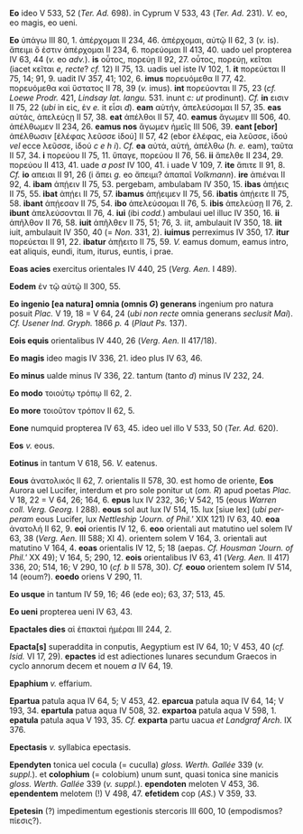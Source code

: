 **Eo** ideo V 533, 52 (*Ter. Ad.* 698). in Cyprum V 533, 43 (*Ter. Ad.*
231). *V.* eo, eo magis, eo ueni.

**Eo** ὑπάγω III 80, 1. ἀπέρχομαι II 234, 46. ἀπέρχομαι, αὐτῷ II 62, 3
(*v.* is). ἄπειμι ὅ ἐστιν ἀπέρχομαι II 234, 6. πορεύομαι II 413, 40.
uado uel propterea IV 63, 44 (*v.* eo *adv.*). **is** οὗτος, πορεύῃ II
92, 27. οὗτος, πορεύῃ, κεῖται (iacet κεῖται *e, recte*? *cf.* 12) II 75,
13. uadis uel iste IV 102, 1. **it** πορεύεται II 75, 14; 91, 9. uadit
IV 357, 41; 102, 6. **imus** πορευόμεθα II 77, 42. πορευόμεθα καὶ
ὕστατος II 78, 39 (*v.* imus). **int** πορεύονται II 75, 23 (*cf. Loewe
Prodr.* 421, *Lindsay lat. langu.* 531. inunt *c: ut* prodinunt). *Cf.*
**in** εισιν II 75, 22 (*ubi* in εἰς, ἐν *e.* it εἶσι *d*). **eam**
αὐτήν, ἀπελεύσομαι II 57, 35. **eas** αὐτάς, ἀπελεύςῃ II 57, 38. **eat**
ἀπέλθοι II 57, 40. **eamus** ἄγωμεν III 506, 40. ἀπέλθωμεν II 234, 26.
**eamus nos** ἄγωμεν ἡμεῖς III 506, 39. **eant [ebor]** ἀπέλθωσιν
[ἐλέφας λεῦσσε ἰδού] II 57, 42 (ebor ἐλέφας, eia λεῦσσε, ἰδού *vel*
ecce λεῦσσε, ἰδού *c e h i*). *Cf.* **ea** αὐτά, αὐτή, ἀπέλθω (*h. e.*
eam), ταῦτα II 57, 34. **i** πορεύου II 75, 11. ὕπαγε, πορεύου II 76,
56. **ii** ἄπελθε II 234, 29. πορεύου II 413, 41. uade *a post* IV 100,
41. i uade V 109, 7. **ite** ἄπιτε II 91, 8. *Cf.* **io** απειαι II 91,
26 (i ἄπει *g.* eo ἄπειμι? ἀπαπαῖ *Volkmann*). **ire** ἀπιέναι II 92, 4.
**ibam** ἀπῄειν II 75, 53. pergebam, ambulabam IV 350, 15. **ibas**
ἀπῄεις II 75, 55. **ibat** ἀπῄει II 75, 57. **ibamus** ἀπῄειμεν II 75,
56. **ibatis** ἀπῄειτε II 75, 58. **ibant** ἀπῄεσαν II 75, 54. **ibo**
ἀπελεύσομαι II 76, 5. **ibis** ἀπελεύσῃ II 76, 2. **ibunt** ἀπελεύσονται
II 76, 4. **iui** (ibi *codd.*) ambulaui uel illuc IV 350, 16. **ii**
ἀπῆλθον II 76, 58. **iuit** ἀπῆλθεν II 75, 51; 76, 3. iit, ambulauit IV
350, 18. **iit** iuit, ambulauit IV 350, 40 (= *Non.* 331, 2).
**iuimus** perreximus IV 350, 17. **itur** πορεύεται II 91, 22.
**ibatur** ἀπῇειτο II 75, 59. *V.* eamus domum, eamus intro, eat
aliquis, eundi, itum, iturus, euntis, i prae.

**Eoas acies** exercitus orientales IV 440, 25 (*Verg. Aen.* I 489).

**Eodem** ἐν τῷ αὐτῷ II 300, 55.

**Eo ingenio [ea natura] omnia (omnis *G*) generans** ingenium pro
natura posuit *Plac.* V 19, 18 = V 64, 24 (*ubi non recte* omnia
generans *seclusit Mai*). *Cf. Usener Ind. Gryph.* 1866 *p.* 4 (*Plaut
Ps.* 137).

**Eois equis** orientalibus IV 440, 26 (*Verg. Aen.* II 417/18).

**Eo magis** ideo magis IV 336, 21. ideo plus IV 63, 46.

**Eo minus** ualde minus IV 336, 22. tantum (tanto *d*) minus IV 232,
24.

**Eo modo** τοιούτῳ τρόπῳ II 62, 2.

**Eo more** τοιοῦτον τρόπον II 62, 5.

**Eone** numquid propterea IV 63, 45. ideo uel illo V 533, 50 (*Ter.*
*Ad.* 620).

**Eos** *v.* eous.

**Eotinus** in tantum V 618, 56. *V.* eatenus.

**Eous** ἀνατολικός II 62, 7. orientalis II 578, 30. est homo de
oriente, **Eos** Aurora uel Lucifer, interdum et pro sole ponitur ut
(*om. R*) apud poetas *Plac.* V 18, 22 = V 64, 26; 164, 6. **epus** lux
IV 232, 36; V 542, 15 (eous *Warren coll. Verg. Georg.* I 288).
**eous** sol aut lux IV 514, 15. lux [siue lex] (*ubi per­peram* eous
Lucifer, lux *Nettleship 'Journ. of Phil.'* XIX 121) IV 63, 40. **eoa**
ἀνατολή II 62, 9. **eoi** orientis IV 12, 6. **eoo** orientali aut
matutino uel solem IV 63, 38 (*Verg. Aen.* III 588; XI 4). orientem
solem V 164, 3. orientali aut matutino V 164, 4. **eoas** orientalis IV
12, 5; 18 (aepas. *Cf. Housman 'Journ. of Phil.'* XX 49); V 164, 5; 290,
12. **eois** orientalibus IV 63, 41 (*Verg. Aen.* II 417) 336, 20;
514, 16; V 290, 10 (*cf. b* II 578, 30). *Cf.* **eouo** orientem solem
IV 514, 14 (eoum?). **eoedo** oriens V 290, 11.

**Eo usque** in tantum IV 59, 16; 46 (ede eo); 63, 37; 513, 45.

**Eo ueni** propterea ueni IV 63, 43.

**Epactales dies** αἱ ἐπακταὶ ἡμέραι III 244, 2.

**Epacta[s]** superaddita in conputis, Aegyptium est IV 64, 10; V 453,
40 (*cf. Isid.* VI 17, 29). **epactes** id est adiectiones lunares
secundum Graecos in cyclo annorum decem et nouem *a* IV 64, 19.

**Epaphium** *v.* effarium.

**Epartua** patula aqua IV 64, 5; V 453, 42. **eparcua** patula aqua IV
64, 14; V 193, 34. **epartula** patua aqua IV 508, 32. **expartoa**
patula aqua V 598, 1. **epatula** patula aqua V 193, 35. *Cf.*
**exparta** partu uacua *et Landgraf Arch.* IX 376.

**Epectasis** *v.* syllabica epectasis.

**Ependyten** tonica uel cocula (= cuculla) *gloss. Werth. Gallée* 339
(*v. suppl.*). et **colophium** (= colobium) unum sunt, quasi tonica
sine manicis *gloss. Werth. Gallée* 339 (*v. suppl.*). **ependoten**
meloten V 453, 36. **ependentem** melotem (!) V 498, 47. **efetidem**
cop (*AS.*) V 359, 33.

**Epetesin** (?) impedimentum egestionis stercoris III 600, 10
(empodismos? πίεσις?).
